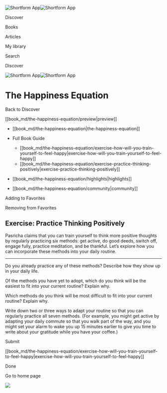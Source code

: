 ![Shortform App](/img/logo.36a2399e.svg)![Shortform App](/img/logo-dark.70c1b072.svg)

Discover

Books

Articles

My library

Search

Discover

![Shortform App](/img/logo.36a2399e.svg)![Shortform App](/img/logo-dark.70c1b072.svg)

# The Happiness Equation

Back to Discover

[[book_md/the-happiness-equation/preview|preview]]

  * [[book_md/the-happiness-equation|the-happiness-equation]]
  * Full Book Guide

    * [[book_md/the-happiness-equation/exercise-how-will-you-train-yourself-to-feel-happy|exercise-how-will-you-train-yourself-to-feel-happy]]
    * [[book_md/the-happiness-equation/exercise-practice-thinking-positively|exercise-practice-thinking-positively]]
  * [[book_md/the-happiness-equation/highlights|highlights]]
  * [[book_md/the-happiness-equation/community|community]]



Adding to Favorites 

Removing from Favorites 

## Exercise: Practice Thinking Positively

Pasricha claims that you can train yourself to think more positive thoughts by regularly practicing six methods: get active, do good deeds, switch off, engage fully, practice meditation, and be thankful. Let’s explore how you can incorporate these methods into your daily routine.

* * *

Do you already practice any of these methods? Describe how they show up in your daily life.

Of the methods you have yet to adopt, which do you think will be the easiest to fit into your current routine? Explain why.

Which methods do you think will be most difficult to fit into your current routine? Explain why.

Write down two or three ways to adapt your routine so that you can regularly practice all seven methods. (For example, you might get active by adapting your daily commute so that you walk part of the way, and you might set your alarm to wake you up 15 minutes earlier to give you time to write about your gratitude while you have your coffee.)

Submit 

[[book_md/the-happiness-equation/exercise-how-will-you-train-yourself-to-feel-happy|exercise-how-will-you-train-yourself-to-feel-happy]]

Done

Go to home page 

![](https://bat.bing.com/action/0?ti=56018282&Ver=2&mid=fac8abae-4957-4a19-95fe-5ba38f2be7fa&sid=1711133063fa11eebdec89a8b8ae3bbc&vid=171147a063fa11eea7440fcfeb230d96&vids=0&msclkid=N&pi=0&lg=en-US&sw=800&sh=600&sc=24&nwd=1&tl=Shortform%20%7C%20Book&p=https%3A%2F%2Fwww.shortform.com%2Fapp%2Fbook%2Fthe-happiness-equation%2Fexercise-practice-thinking-positively&r=&lt=555&evt=pageLoad&sv=1&rn=947163)
